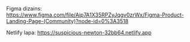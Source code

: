 Figma dizains:
https://www.figma.com/file/Aip7A1X35RPZyJqgv0zrWx/Figma-Product-Landing-Page-(Community)?node-id=0%3A3518

Netlify lapa:
https://suspicious-newton-32bb64.netlify.app

